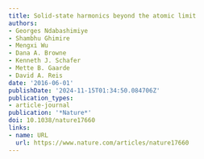 ```yaml
---
title: Solid-state harmonics beyond the atomic limit
authors:
- Georges Ndabashimiye
- Shambhu Ghimire
- Mengxi Wu
- Dana A. Browne
- Kenneth J. Schafer
- Mette B. Gaarde
- David A. Reis
date: '2016-06-01'
publishDate: '2024-11-15T01:34:50.084706Z'
publication_types:
- article-journal
publication: '*Nature*'
doi: 10.1038/nature17660
links:
- name: URL
  url: https://www.nature.com/articles/nature17660
---
```

